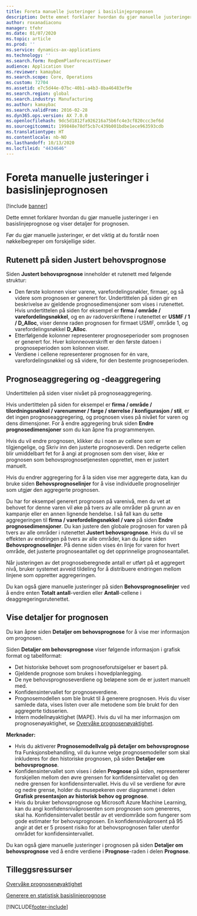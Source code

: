```yaml
---
title: Foreta manuelle justeringer i basislinjeprognosen
description: Dette emnet forklarer hvordan du gjør manuelle justeringer i en basislinjeprognose og viser detaljer for prognosen.
author: roxanadiaconu
manager: tfehr
ms.date: 01/07/2020
ms.topic: article
ms.prod: ''
ms.service: dynamics-ax-applications
ms.technology: ''
ms.search.form: ReqDemPlanForecastViewer
audience: Application User
ms.reviewer: kamaybac
ms.search.scope: Core, Operations
ms.custom: 72704
ms.assetid: e7c5d44e-07bc-40b1-a4b3-8ba46483ef9e
ms.search.region: global
ms.search.industry: Manufacturing
ms.author: kamaybac
ms.search.validFrom: 2016-02-28
ms.dyn365.ops.version: AX 7.0.0
ms.openlocfilehash: 9dc5d1812fa926216a75b6fc4e3cf820ccc3ef6d
ms.sourcegitcommit: 199848e78df5cb7c439b001bdbe1ece963593cdb
ms.translationtype: HT
ms.contentlocale: nb-NO
ms.lasthandoff: 10/13/2020
ms.locfileid: "4434646"
---
```

# <a name="make-manual-adjustments-to-the-baseline-forecast"></a>Foreta manuelle justeringer i basislinjeprognosen

[!include [banner](../includes/banner.md)]

Dette emnet forklarer hvordan du gjør manuelle justeringer i en basislinjeprognose og viser detaljer for prognosen. 

Før du gjør manuelle justeringer, er det viktig at du forstår noen nøkkelbegreper om forskjellige sider.

## <a name="grid-on-the-adjusted-demand-forecast-page"></a>Rutenett på siden Justert behovsprognose
Siden **Justert behovsprognose** inneholder et rutenett med følgende struktur:

-   Den første kolonnen viser varene, varefordelingsnøkler, firmaer, og så videre som prognosen er generert for. Undertittelen på siden gir en beskrivelse av gjeldende prognosedimensjoner som vises i rutenettet. Hvis undertittelen på siden for eksempel er **firma / område / varefordelingsnøkkel**, og en av radoverskriftene i rutenettet er **USMF / 1 / D\_Alloc**, viser denne raden prognosen for firmaet USMF, område 1, og varefordelingsnøkkel **D\_Alloc**.
-   Etterfølgende kolonner representerer prognoseperioder som prognosen er generert for. Hver kolonneoverskrift er den første datoen i prognoseperioden som kolonnen viser.
-   Verdiene i cellene representerer prognosen for én vare, varefordelingsnøkkel og så videre, for den bestemte prognoseperioden.

## <a name="forecast-aggregation-and-de-aggregation"></a>Prognoseaggregering og -deaggregering
Undertittelen på siden viser nivået på prognoseaggregering. 

Hvis undertittelen på siden for eksempel er **firma / område / tilordningsnøkkel / varenummer / farge / størrelse / konfigurasjon / stil**, er det ingen prognoseaggregering, og prognosen vises på nivået for varen og dens dimensjoner. For å endre aggregering bruk siden **Endre prognosedimensjoner** som du kan åpne fra programmenyen. 

Hvis du vil endre prognosen, klikker du i noen av cellene som er tilgjengelige, og Skriv inn den justerte prognoseverdi. Den redigerte cellen blir umiddelbart fet for å angi at prognosen som den viser, ikke er prognosen som behovsprognosetjenesten opprettet, men er justert manuelt. 

Hvis du endrer aggregering for å la siden vise mer aggregerte data, kan du bruke siden **Behovsprognoselinjer** for å vise individuelle prognoselinjer som utgjør den aggregerte prognosen. 

Du har for eksempel generert prognosen på varenivå, men du vet at behovet for denne varen vil øke på tvers av alle områder på grunn av en kampanje eller en annen lignende hendelse. I så fall kan du sette aggregeringen til **firma / varefordelingsnøkkel / vare** på siden **Endre prognosedimensjoner**. Du kan justere den globale prognosen for varen på tvers av alle områder i rutenettet **Justert behovsprognose**. Hvis du vil se effekten av endringen på tvers av alle områder, kan du åpne siden **Behovsprognoselinjer**. På denne siden vises én linje for varen for hvert område, det justerte prognoseantallet og det opprinnelige prognoseantallet. 

Når justeringen av det prognoseberegnede antall er utført på et aggregert nivå, bruker systemet avveid tildeling for å distribuere endringen mellom linjene som oppretter aggregeringen. 

Du kan også gjøre manuelle justeringer på siden **Behovsprognoselinjer** ved å endre enten **Totalt antall**-verdien eller **Antall**-cellene i deaggregeringsrutenettet.

## <a name="viewing-details-of-the-forecast"></a>Vise detaljer for prognosen
Du kan åpne siden **Detaljer om behovsprognose** for å vise mer informasjon om prognosen. 

Siden **Detaljer om behovsprognose** viser følgende informasjon i grafisk format og tabellformat:

-   Det historiske behovet som prognoseforutsigelser er basert på.
-   Gjeldende prognose som brukes i hovedplanlegging.
-   De nye behovsprognoseverdiene og beløpene som de er justert manuelt med.
-   Konfidensintervallet for prognoseverdiene.
-   Prognosemodellen som ble brukt til å generere prognosen. Hvis du viser samlede data, vises listen over alle metodene som ble brukt for den aggregerte tidsserien.
-   Intern modellnøyaktighet (MAPE). Hvis du vil ha mer informasjon om prognosenøyaktighet, se [Overvåke prognosenøyaktighet](monitor-forecast-accuracy.md).

**Merknader:**

-   Hvis du aktiverer **Prognosemodellvalg på detaljer om behovsprognose** fra Funksjonsbehandling, vil du kunne velge prognosemodeller som skal inkluderes for den historiske prognosen, på siden **Detaljer om behovsprognose**.
-   Konfidensintervallet som vises i delen **Prognose** på siden, representerer forskjellen mellom den øvre grensen for konfidensintervallet og den nedre grensen for konfidensintervallet. Hvis du vil se verdiene for øvre og nedre grense, holder du musepekeren over diagrammet i delen **Grafisk presentasjon av historisk behov og prognose**.
-   Hvis du bruker behovsprognose og Microsoft Azure Machine Learning, kan du angi konfidensnivåprosenten som prognosen som genereres, skal ha. Konfidensintervallet består av et verdiområde som fungerer som gode estimater for behovsprognosen. En konfidensnivåprosent på 95 angir at det er 5 prosent risiko for at behovsprognosen faller utenfor området for konfidensintervallet.

Du kan også gjøre manuelle justeringer i prognosen på siden **Detaljer om behovsprognose** ved å endre verdiene i **Prognose**-raden i delen **Prognose**.

<a name="additional-resources"></a>Tilleggsressurser
--------

[Overvåke prognosenøyaktighet](monitor-forecast-accuracy.md)

[Generere en statistisk basislinjeprognose](generate-statistical-baseline-forecast.md)





[!INCLUDE[footer-include](../../includes/footer-banner.md)]
